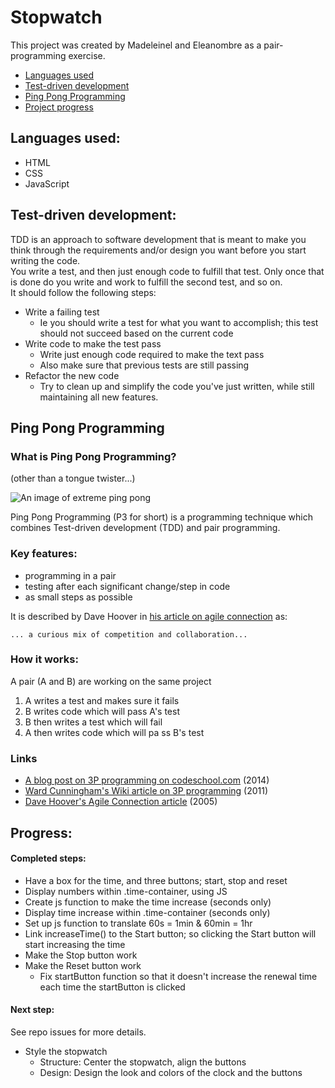 # Stopwatch

This project was created by Madeleinel and Eleanombre as a pair-programming exercise.

+ [Languages used](#languages-used)
+ [Test-driven development](#test-driven-development)
+ [Ping Pong Programming](#ping-pong-programming)
+ [Project progress](#progress)

## Languages used:

+ HTML
+ CSS
+ JavaScript

## Test-driven development:

TDD is an approach to software development that is meant to make you think through the requirements and/or design you want before you start writing the code.  
You write a test, and then just enough code to fulfill that test. Only once that is done do you write and work to fulfill the second test, and so on.  
It should follow the following steps:
+ Write a failing test
  + Ie you should write a test for what you want to accomplish; this test should not succeed based on the current code
+ Write code to make the test pass
  + Write just enough code required to make the text pass
  + Also make sure that previous tests are still passing
+ Refactor the new code
  + Try to clean up and simplify the code you've just written, while still maintaining all new features.

## Ping Pong Programming

### What is Ping Pong Programming?
(other than a tongue twister...)

![An image of extreme ping pong](http://www.asianreporter.com/film/2007/24-p20-Ping%20Pong.jpg)

Ping Pong Programming (P3 for short) is a programming technique which combines Test-driven development (TDD) and pair programming.

### Key features:
* programming in a pair
* testing after each significant change/step in code
* as small steps as possible

It is described by Dave Hoover in [his article on agile connection](https://www.agileconnection.com/article/ping-pong-programming-enhance-your-tdd-and-pair-programming-practices?page=0%2C1) as:

`... a curious mix of competition and collaboration...`

### How it works:
A pair (A and B) are working on the same project
1. A writes a test and makes sure it fails
2. B writes code which will pass A's test
3. B then writes a test which will fail
4. A then writes code which will pa ss B's test

### Links
* [A blog post on 3P programming on codeschool.com](https://www.codeschool.com/blog/2014/04/30/railsconf-2014-coding-dojo/) (2014)
* [Ward Cunningham's Wiki article on 3P programming](http://wiki.c2.com/?PairProgrammingPingPongPattern) (2011)
* [Dave Hoover's Agile Connection article](https://www.agileconnection.com/article/ping-pong-programming-enhance-your-tdd-and-pair-programming-practices?page=0%2C0) (2005)


## Progress:

#### Completed steps:

+ Have a box for the time, and three buttons; start, stop and reset
+ Display numbers within .time-container, using JS
+ Create js function to make the time increase (seconds only)
+ Display time increase within .time-container (seconds only)
+ Set up js function to translate 60s = 1min & 60min = 1hr
+ Link increaseTime() to the Start button; so clicking the Start button will start increasing the time
+ Make the Stop button work
+ Make the Reset button work
  + Fix startButton function so that it doesn't increase the renewal time each time the startButton is clicked

#### Next step:
See repo issues for more details.
+ Style the stopwatch
  + Structure: Center the stopwatch, align the buttons
  + Design: Design the look and colors of the clock and the buttons
